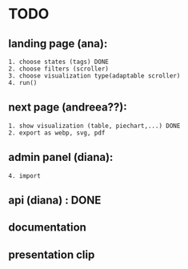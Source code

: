 # TODO

## landing page (ana):

    1. choose states (tags) DONE
    2. choose filters (scroller) 
    3. choose visualization type(adaptable scroller)
    4. run()

## next page (andreea??):
    
    1. show visualization (table, piechart,...) DONE
    2. export as webp, svg, pdf

## admin panel (diana):
    4. import

## api (diana) : DONE

## documentation
## presentation clip
